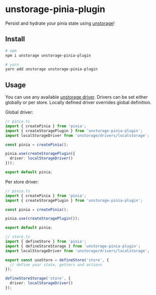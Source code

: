# unstorage-pinia-plugin

Persist and hydrate your pinia state using [unstorage](https://github.com/unjs/unstorage)!

## Install
```sh
# npm
npm i unstorage unstorage-pinia-plugin

# yarn
yarn add unstorage unstorage-pinia-plugin
```

## Usage
You can use any available [unstorage driver](https://github.com/unjs/unstorage#drivers). Drivers can be set either globally or per store. Locally defined driver overrides global definition.

Global driver:
```ts
// pinia.ts
import { createPinia } from 'pinia';
import { createStoragePlugin } from 'unstorage-pinia-plugin';
import localStorageDriver from 'unstorage/drivers/localstorage';

const pinia = createPinia();

pinia.use(createStoragePlugin({
  driver: localStorageDriver()
}));

export default pinia;
```

Per store driver:
```ts
// pinia.ts
import { createPinia } from 'pinia';
import { createStoragePlugin } from 'unstorage-pinia-plugin';

const pinia = createPinia();

pinia.use(createStoragePlugin());

export default pinia;
```

```ts
// store.ts
import { defineStore } from 'pinia';
import { defineStoreStorage } from 'unstorage-pinia-plugin';
import localStorageDriver from 'unstorage/drivers/localstorage';

export const useStore = defineStore('store', {
  // define your state, getters and actions
});

defineStoreStorage('store', {
  driver: localStorageDriver()
});
```
